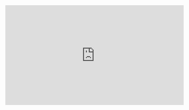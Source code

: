 <iframe width="560" height="315" src="https://www.youtube.com/embed/Xev8TsjhLi8" frameborder="0"></iframe>
